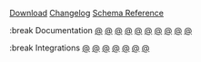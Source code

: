 
[Download](/download)
[Changelog](/changelog)
[Schema Reference](/schema)

:break
Documentation
[@](/docs/getting-started)
[@](/docs/the-build-file)
[@](/docs/build-configurations)
[@](/docs/creating-targets)
[@](/docs/cxx-compile-settings)
[@](/docs/adding-packages)
[@](/docs/describing-the-distribution)
[@](/docs/command-usage)
[@](/docs/the-settings-file)
[@](/docs/other-topics)

:break
Integrations
[@](/integrations/integration-development)
[@](/integrations/visual-studio-code)
[@](/integrations/visual-studio)
[@](/integrations/xcode)
[@](/integrations/clion)
[@](/integrations/fleet)
[@](/integrations/code-blocks)


<!-- Other -->
<!-- [](/contact) -->

<!-- Dev  -->
<!-- [](/sandbox) -->
